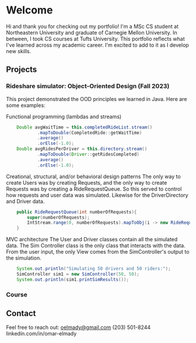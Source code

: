 # Welcome
Hi and thank you for checking out my portfolio! I'm a MSc CS student at Northeastern University and graduate of Carnegie Mellon University. In between, I took CS courses at Tufts University. This portfolio reflects what I've learned across my academic career. I'm excited to add to it as I develop new skills.

## Projects
### Rideshare simulator: Object-Oriented Design (Fall 2023)
This project demonstrated the OOD principles we learned in Java. Here are some examples:

Functional programming (lambdas and streams)
```java
    Double avgWaitTime = this.completedRideList.stream()
            .mapToDouble(CompletedRide::getWaitTime)
            .average()
            .orElse(-1.0);
    Double avgRidesPerDriver = this.directory.stream()
            .mapToDouble(Driver::getRidesCompleted)
            .average()
            .orElse(-1.0);

```
Creational, structural, and/or behavioral design patterns
The only way to create Users was by creating Requests, and the only way to create Requests was by creating a RideRequestQueue. So this served to control how requests and user data was simulated. Likewise for the DriverDirectory and Driver data.
```java
    public RideRequestQueue(int numberOfRequests){
        super(numberOfRequests);
        IntStream.range(0, numberOfRequests).mapToObj(i -> new RideRequest()).forEach(this::add);
    }
```

MVC architecture
The User and Driver classes contain all the simulated data. The Sim Controller class is the only class that interacts with the data. From the user input, the only View comes from the SimController's output to the simulation.
```java
    System.out.println("Simulating 50 drivers and 50 riders:");
    SimController sim1 = new SimController(50, 50);
    System.out.println(sim1.printSimResults());
```

### Course

## Contact
Feel free to reach out:
oelmady@gmail.com
(203) 501-8244
linkedin.com/in/omar-elmady
